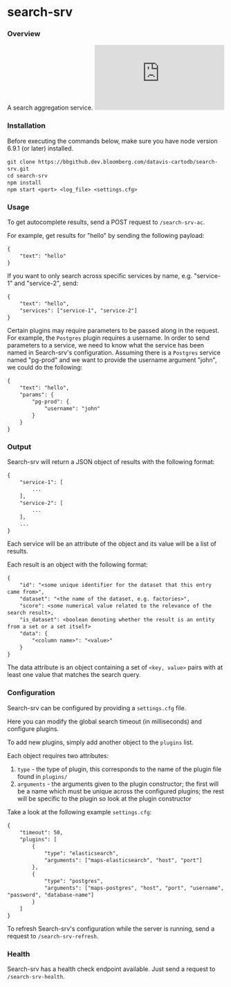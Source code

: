 # search-srv

### Overview
A search aggregation service.
![alt text](https://github.com/CartoDB/search-srv/raw/master/docs/search_overview.pdf "Search Overview")

### Installation
Before executing the commands below, make sure you have node version 6.9.1 (or later) installed.
```
git clone https://bbgithub.dev.bloomberg.com/datavis-cartodb/search-srv.git
cd search-srv
npm install
npm start <port> <log_file> <settings.cfg>
```

### Usage

To get autocomplete results, send a POST request to `/search-srv-ac`.

For example, get results for "hello" by sending the following payload:
```
{
    "text": "hello"
}
```

If you want to only search across specific services by name, e.g. "service-1" and "service-2", send:
```
{
    "text": "hello",
    "services": ["service-1", "service-2"]
}
```

Certain plugins may require parameters to be passed along in the request. For example, the `Postgres` plugin requires a username.
In order to send parameters to a service, we need to know what the service has been named in Search-srv's configuration.
Assuming there is a `Postgres` service named "pg-prod" and we want to provide the username argument "john", we could do the following:
```
{
    "text": "hello",
    "params": {
        "pg-prod": {
            "username": "john"
        }
    }
}
```

### Output
Search-srv will return a JSON object of results with the following format:
```
{
    "service-1": [
        ...
    ],
    "service-2": [
        ...
    ],
    ...
}
```
Each service will be an attribute of the object and its value will be a list of results.

Each result is an object with the following format:
```
{
    "id": "<some unique identifier for the dataset that this entry came from>",
    "dataset": "<the name of the dataset, e.g. factories>",
    "score": <some numerical value related to the relevance of the search result>,
    "is_dataset": <boolean denoting whether the result is an entity from a set or a set itself>
    "data": {
        "<column name>": "<value>"
    }
}
```
The data attribute is an object containing a set of `<key, value>` pairs with at least one value that matches the search query.


### Configuration
Search-srv can be configured by providing a `settings.cfg` file.

Here you can modify the global search timeout (in milliseconds) and configure plugins.

To add new plugins, simply add another object to the `plugins` list.

Each object requires two attributes:

1. `type` - the type of plugin, this corresponds to the name of the plugin file found in `plugins/`
2. `arguments` - the arguments given to the plugin constructor; the first will be a name which must be unique across the configured plugins; the rest will be specific to the plugin so look at the plugin constructor

Take a look at the following example `settings.cfg`:
```
{
    "timeout": 50,
    "plugins": [
        {
            "type": "elasticsearch",
            "arguments": ["maps-elasticsearch", "host", "port"]
        },
        {
            "type": "postgres",
            "arguments": ["maps-postgres", "host", "port", "username", "password", "database-name"]
        }
    ]
}
```

To refresh Search-srv's configuration while the server is running, send a request to `/search-srv-refresh`.


### Health
Search-srv has a health check endpoint available. Just send a request to `/search-srv-health`.
